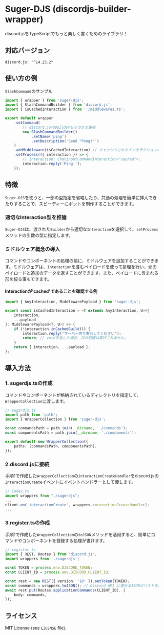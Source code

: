 # Suger-DJS (discordjs-builder-wrapper)

discord.jsをTypeScriptでもっと楽しく書くためのライブラリ！

## 対応バージョン

```
discord.js: "^14.23.2"
```

## 使い方の例

`SlashCommand`のサンプル

```typescript
import { wrapper } from 'suger-djs';
import { SlashCommandBuilder } from 'discord.js';
import { isCachedInteraction } from './middlewares.ts';

export default wrapper
	.setCommand(
        // discord.jsのBuilderをそのまま使用
        new SlashCommandBuilder()
            .setName('ping')
            .setDescription('Send "Pong!"')
    )
    .addMiddleware(isCachedInteraction) // キャッシュされたインタラクションのみ許可
	.setProcess(({ interaction }) => {
        // interaction: ChatInputCommandInteraction<"cached">;
		interaction.reply('Ping!');
	});
```

## 特徴

`Suger-DJS`を使うと、一部の型指定を省略したり、共通の処理を簡単に挿入できたりすることで、スピーディーにボットを制作することができます。

### 適切なInteraction型を推論

`Suger-DJS`は、渡された`Builder`から適切な`Interaction`を選択して、`setProcess`メソッドの引数の型に指定します。

### ミドルウェア概念の導入

コマンドやコンポーネントの処理の前に、ミドルウェアを追加することができます。ミドルウェアは、`Interaction`を含むペイロードを使って処理を行い、元のペイロードと追加のデータを返すことができます。また、ペイロードに含まれる形を絞る事もできます。

#### Interactionが'cached'であることを確認する例
```typescript
import { AnyInteraction, MiddlewarePayload } from 'suger-djs';

export const isCachedInteraction = <T extends AnyInteraction, U>({
	interaction,
	...payload
}: MiddlewarePayload<T, U>) => {
	if (!interaction.inCachedGuild()) {
		interaction.reply("サーバー内で実行してください");
		return; // voidを返した場合、次の処理は実行されません。
	}
	return { interaction, ...payload };
};
```

## 導入方法

### 1. sugerdjs.tsの作成

コマンドやコンポーネントが格納されているディレクトリを指定して、`WrapperCollection`に渡します。

```typescript
// sugardjs.ts
import path from 'path';
import { WrapperCollection } from 'suger-djs';

const commandsPath = path.join(__dirname, './commands');
const componentsPath = path.join(__dirname, './components');

export default new WrapperCollection({
	paths: [commandsPath, componentsPath],
});
```

### 2.discord.jsに接続

手順1で作成した`WrapperCollection`の`interactionCreateHandler`をdiscord.jsの`InteractionCreate`イベントにイベントハンドラーとして渡します。

```typescript
// index.ts
import wrappers from "./sugerdjs";
...
client.on('interactionCreate', wrappers.interactionCreateHandler);
...
```

### 3.register.tsの作成

手順1で作成した`WrapperCollection`の`toJSON`メソッドを活用すると、簡単にコマンドやコンポーネントを登録する処理が書けます。

```typescript
// register.ts
import { REST, Routes } from 'discord.js';
import wrappers from './sugerdjs';

const TOKEN = process.env.DISCORD_TOKEN;
const CLIENT_ID = process.env.DISCORD_CLIENT_ID;

const rest = new REST({ version: '10' }).setToken(TOKEN);
const commands = wrappers.toJSON(); // Discord API に渡せるJSONのリストを返します。
await rest.put(Routes.applicationCommands(CLIENT_ID), {
    body: commands,
});
```

## ライセンス
MIT License (see `LICENSE` file).